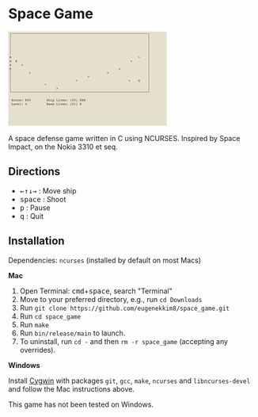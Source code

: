 # Space Game

![Game preview](assets/preview.gif)

A space defense game written in C using NCURSES. Inspired by Space Impact, on the Nokia 3310 et seq.

## Directions
* <kbd>←</kbd><kbd>↑</kbd><kbd>↓</kbd><kbd>→</kbd> : Move ship
* <kbd>space</kbd> : Shoot
* <kbd>p</kbd> : Pause
* <kbd>q</kbd> : Quit

## Installation
Dependencies: `ncurses` (installed by default on most Macs)

**Mac**
1. Open Terminal: <kbd>cmd</kbd>+<kbd>space</kbd>, search "Terminal"
2. Move to your preferred directory, e.g., run `cd Downloads`
3. Run `git clone https://github.com/eugenekkim8/space_game.git`
4. Run `cd space_game`
5. Run `make`
6. Run `bin/release/main` to launch.
7. To uninstall, run `cd -` and then `rm -r space_game` (accepting any overrides).

**Windows**

Install [Cygwin](https://www.cygwin.com/) with packages `git`, `gcc`, `make`, `ncurses` and `libncurses-devel` and follow the Mac instructions above.

This game has not been tested on Windows. 
